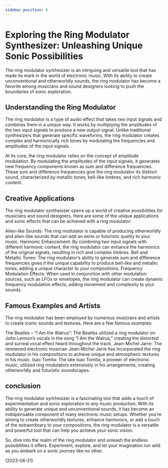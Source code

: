 ```yaml
---
sidebar_position: 6
---
```


# Exploring the Ring Modulator Synthesizer: Unleashing Unique Sonic Possibilities

The ring modulator synthesizer is an intriguing and versatile tool that has made its mark in the world of electronic music. With its ability to create unconventional and otherworldly sounds, the ring modulator has become a favorite among musicians and sound designers looking to push the boundaries of sonic exploration.

## Understanding the Ring Modulator

The ring modulator is a type of audio effect that takes two input signals and combines them in a unique way. It works by multiplying the amplitudes of the two input signals to produce a new output signal. Unlike traditional synthesizers that generate specific waveforms, the ring modulator creates complex and harmonically rich tones by modulating the frequencies and amplitudes of the input signals.

At its core, the ring modulator relies on the concept of amplitude modulation. By modulating the amplitudes of the input signals, it generates new frequency components known as sum and difference frequencies. These sum and difference frequencies give the ring modulator its distinct sound, characterized by metallic tones, bell-like timbres, and rich harmonic content.

## Creative Applications

The ring modulator synthesizer opens up a world of creative possibilities for musicians and sound designers. Here are some of the unique applications and sonic effects that can be achieved with a ring modulator:

Alien-like Sounds: The ring modulator is capable of producing otherworldly and alien-like sounds that can add an eerie or futuristic quality to your music.
Harmonic Enhancement: By combining two input signals with different harmonic content, the ring modulator can enhance the harmonics of the original signals, resulting in rich and complex timbres.
Bell and Metallic Tones: The ring modulator’s ability to generate sum and difference frequencies gives it the unique capability to produce bell-like and metallic tones, adding a unique character to your compositions.
Frequency Modulation Effects: When used in conjunction with other modulation sources, such as LFOs or envelopes, the ring modulator can create dynamic frequency modulation effects, adding movement and complexity to your sounds.

## Famous Examples and Artists

The ring modulator has been employed by numerous musicians and artists to create iconic sounds and textures. Here are a few famous examples:

The Beatles – “I Am the Walrus”: The Beatles utilized a ring modulator on John Lennon’s vocals in the song “I Am the Walrus,” creating the distorted and surreal vocal effect heard throughout the track.
Jean-Michel Jarre: The renowned electronic musician Jean-Michel Jarre has incorporated the ring modulator in his compositions to achieve unique and atmospheric textures in his music.
Isao Tomita: The late Isao Tomita, a pioneer of electronic music, utilized ring modulators extensively in his arrangements, creating otherworldly and futuristic soundscapes.

## conclusion

The ring modulator synthesizer is a fascinating tool that adds a touch of experimentation and sonic exploration to any music production. With its ability to generate unique and unconventional sounds, it has become an indispensable component of many electronic music setups. Whether you’re aiming to create otherworldly textures, enhance harmonics, or add a touch of the extraordinary to your compositions, the ring modulator is a versatile and powerful tool that can help you achieve your sonic vision.

So, dive into the realm of the ring modulator and unleash the endless possibilities it offers. Experiment, explore, and let your imagination run wild as you embark on a sonic journey like no other.

(2023-06-21)
